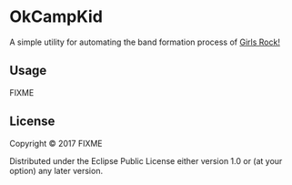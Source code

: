 # OkCampKid 

A simple utility for automating the band formation process of [Girls Rock!](https://girlsrockchicago.org/)

## Usage

FIXME

## License

Copyright © 2017 FIXME

Distributed under the Eclipse Public License either version 1.0 or (at
your option) any later version.
